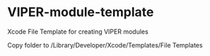 # VIPER-module-template
Xcode File Template for creating VIPER modules 

Copy folder to /Library/Developer/Xcode/Templates/File Templates
